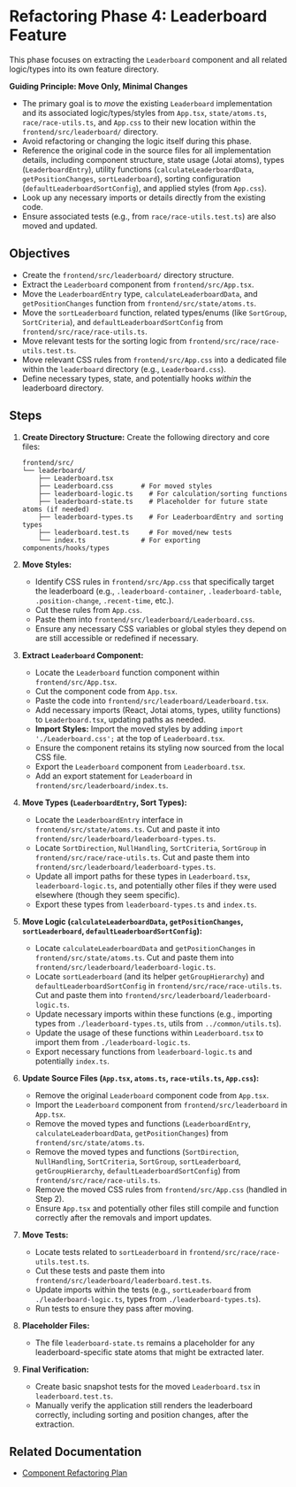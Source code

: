 # Refactoring Phase 4: Leaderboard Feature

This phase focuses on extracting the `Leaderboard` component and all related logic/types into its own feature directory.

**Guiding Principle: Move Only, Minimal Changes**
- The primary goal is to *move* the existing `Leaderboard` implementation and its associated logic/types/styles from `App.tsx`, `state/atoms.ts`, `race/race-utils.ts`, and `App.css` to their new location within the `frontend/src/leaderboard/` directory.
- Avoid refactoring or changing the logic itself during this phase.
- Reference the original code in the source files for all implementation details, including component structure, state usage (Jotai atoms), types (`LeaderboardEntry`), utility functions (`calculateLeaderboardData`, `getPositionChanges`, `sortLeaderboard`), sorting configuration (`defaultLeaderboardSortConfig`), and applied styles (from `App.css`).
- Look up any necessary imports or details directly from the existing code.
- Ensure associated tests (e.g., from `race/race-utils.test.ts`) are also moved and updated.

## Objectives

- Create the `frontend/src/leaderboard/` directory structure.
- Extract the `Leaderboard` component from `frontend/src/App.tsx`.
- Move the `LeaderboardEntry` type, `calculateLeaderboardData`, and `getPositionChanges` function from `frontend/src/state/atoms.ts`.
- Move the `sortLeaderboard` function, related types/enums (like `SortGroup`, `SortCriteria`), and `defaultLeaderboardSortConfig` from `frontend/src/race/race-utils.ts`.
- Move relevant tests for the sorting logic from `frontend/src/race/race-utils.test.ts`.
- Move relevant CSS rules from `frontend/src/App.css` into a dedicated file within the `leaderboard` directory (e.g., `Leaderboard.css`).
- Define necessary types, state, and potentially hooks *within* the leaderboard directory.

## Steps

1.  **Create Directory Structure:**
    Create the following directory and core files:
    ```
    frontend/src/
    └── leaderboard/
        ├── Leaderboard.tsx
        ├── Leaderboard.css       # For moved styles
        ├── leaderboard-logic.ts    # For calculation/sorting functions
        ├── leaderboard-state.ts    # Placeholder for future state atoms (if needed)
        ├── leaderboard-types.ts    # For LeaderboardEntry and sorting types
        ├── leaderboard.test.ts     # For moved/new tests
        └── index.ts              # For exporting components/hooks/types
    ```

2.  **Move Styles:**
    - Identify CSS rules in `frontend/src/App.css` that specifically target the leaderboard (e.g., `.leaderboard-container`, `.leaderboard-table`, `.position-change`, `.recent-time`, etc.).
    - Cut these rules from `App.css`.
    - Paste them into `frontend/src/leaderboard/Leaderboard.css`.
    - Ensure any necessary CSS variables or global styles they depend on are still accessible or redefined if necessary.

3.  **Extract `Leaderboard` Component:**
    - Locate the `Leaderboard` function component within `frontend/src/App.tsx`.
    - Cut the component code from `App.tsx`.
    - Paste the code into `frontend/src/leaderboard/Leaderboard.tsx`.
    - Add necessary imports (React, Jotai atoms, types, utility functions) to `Leaderboard.tsx`, updating paths as needed.
    - **Import Styles:** Import the moved styles by adding `import './Leaderboard.css';` at the top of `Leaderboard.tsx`.
    - Ensure the component retains its styling now sourced from the local CSS file.
    - Export the `Leaderboard` component from `Leaderboard.tsx`.
    - Add an export statement for `Leaderboard` in `frontend/src/leaderboard/index.ts`.

4.  **Move Types (`LeaderboardEntry`, Sort Types):**
    - Locate the `LeaderboardEntry` interface in `frontend/src/state/atoms.ts`. Cut and paste it into `frontend/src/leaderboard/leaderboard-types.ts`.
    - Locate `SortDirection`, `NullHandling`, `SortCriteria`, `SortGroup` in `frontend/src/race/race-utils.ts`. Cut and paste them into `frontend/src/leaderboard/leaderboard-types.ts`.
    - Update all import paths for these types in `Leaderboard.tsx`, `leaderboard-logic.ts`, and potentially other files if they were used elsewhere (though they seem specific).
    - Export these types from `leaderboard-types.ts` and `index.ts`.

5.  **Move Logic (`calculateLeaderboardData`, `getPositionChanges`, `sortLeaderboard`, `defaultLeaderboardSortConfig`):**
    - Locate `calculateLeaderboardData` and `getPositionChanges` in `frontend/src/state/atoms.ts`. Cut and paste them into `frontend/src/leaderboard/leaderboard-logic.ts`.
    - Locate `sortLeaderboard` (and its helper `getGroupHierarchy`) and `defaultLeaderboardSortConfig` in `frontend/src/race/race-utils.ts`. Cut and paste them into `frontend/src/leaderboard/leaderboard-logic.ts`.
    - Update necessary imports within these functions (e.g., importing types from `./leaderboard-types.ts`, utils from `../common/utils.ts`).
    - Update the usage of these functions within `Leaderboard.tsx` to import them from `./leaderboard-logic.ts`.
    - Export necessary functions from `leaderboard-logic.ts` and potentially `index.ts`.

6.  **Update Source Files (`App.tsx`, `atoms.ts`, `race-utils.ts`, `App.css`):**
    - Remove the original `Leaderboard` component code from `App.tsx`.
    - Import the `Leaderboard` component from `frontend/src/leaderboard` in `App.tsx`.
    - Remove the moved types and functions (`LeaderboardEntry`, `calculateLeaderboardData`, `getPositionChanges`) from `frontend/src/state/atoms.ts`.
    - Remove the moved types and functions (`SortDirection`, `NullHandling`, `SortCriteria`, `SortGroup`, `sortLeaderboard`, `getGroupHierarchy`, `defaultLeaderboardSortConfig`) from `frontend/src/race/race-utils.ts`.
    - Remove the moved CSS rules from `frontend/src/App.css` (handled in Step 2).
    - Ensure `App.tsx` and potentially other files still compile and function correctly after the removals and import updates.

7.  **Move Tests:**
    - Locate tests related to `sortLeaderboard` in `frontend/src/race/race-utils.test.ts`.
    - Cut these tests and paste them into `frontend/src/leaderboard/leaderboard.test.ts`.
    - Update imports within the tests (e.g., `sortLeaderboard` from `./leaderboard-logic.ts`, types from `./leaderboard-types.ts`).
    - Run tests to ensure they pass after moving.

8.  **Placeholder Files:**
    - The file `leaderboard-state.ts` remains a placeholder for any leaderboard-specific state atoms that might be extracted later.

9.  **Final Verification:**
    - Create basic snapshot tests for the moved `Leaderboard.tsx` in `leaderboard.test.ts`.
    - Manually verify the application still renders the leaderboard correctly, including sorting and position changes, after the extraction.

## Related Documentation

- [Component Refactoring Plan](mdc:docs/component-refactoring-plan.md) 